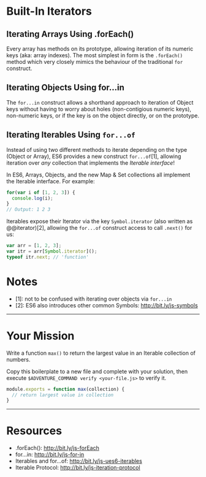 # Built-In Iterators

## Iterating Arrays Using .forEach()

Every array has methods on its prototype, allowing iteration of its numeric keys
(aka: array indexes). The most simplest in form is the `.forEach()` method which
very closely mimics the behaviour of the traditional `for` construct.

## Iterating Objects Using for...in

The `for...in` construct allows a shorthand approach to iteration of Object keys
without having to worry about holes (non-contigious numeric keys), non-numeric
keys, or if the key is on the object directly, or on the prototype.

## Iterating Iterables Using `for...of`

Instead of using two different methods to iterate depending on the type (Object
or Array), ES6 provides a new construct `for...of`[1], allowing iteration over
_any_ collection that implements the _Iterable interface_!

In ES6, Arrays, Objects, and the new Map & Set collections all implement the
Iterable interface. For example:

```js
for(var i of [1, 2, 3]) {
  console.log(i);
}
// Output: 1 2 3
```

Iterables expose their Iterator via the key `Symbol.iterator` (also written as
@@iterator)[2], allowing the `for...of` construct access to call `.next()` for
us:

```js
var arr = [1, 2, 3];
var itr = arr[Symbol.iterator]();
typeof itr.next; // 'function'
```

# Notes

 * [1]: not to be confused with iterating over objects via `for...in`
 * [2]: ES6 also introduces other common Symbols: http://bit.ly/js-symbols

----

# Your Mission

Write a function `max()` to return the largest value in an Iterable collection
of numbers.

Copy this boilerplate to a new file and complete with your solution, then
execute `$ADVENTURE_COMMAND verify <your-file.js>` to verify it.

```js
module.exports = function max(collection) {
  // return largest value in collection
}
```

----

# Resources

 * .forEach(): http://bit.ly/js-forEach
 * for...in: http://bit.ly/js-for-in
 * Iterables and for...of: http://bit.ly/js-ues6-iterables
 * Iterable Protocol: http://bit.ly/js-iteration-protocol
